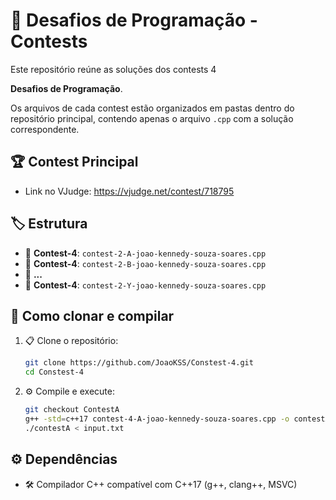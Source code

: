 # 🎯 Desafios de Programação - Contests

Este repositório reúne as soluções dos contests 4 

**Desafios de Programação**.

Os arquivos de cada contest estão organizados em pastas dentro do repositório principal, contendo apenas o arquivo `.cpp` com a solução correspondente.

## 🏆 Contest Principal

- Link no VJudge: https://vjudge.net/contest/718795
## 🏷️ Estrutura

- 🔹 **Contest-4**: `contest-2-A-joao-kennedy-souza-soares.cpp`
- 🔹 **Contest-4**: `contest-2-B-joao-kennedy-souza-soares.cpp`
- 🔹 **...**
- 🔹 **Contest-4**: `contest-2-Y-joao-kennedy-souza-soares.cpp`

## 🚀 Como clonar e compilar

1. 📋 Clone o repositório:
   ```bash
   git clone https://github.com/JoaoKSS/Constest-4.git
   cd Constest-4
   ```

2. ⚙️ Compile e execute:
   ```bash
   git checkout ContestA
   g++ -std=c++17 contest-4-A-joao-kennedy-souza-soares.cpp -o contestA
   ./contestA < input.txt
   ```

## ⚙️ Dependências

- 🛠️ Compilador C++ compatível com C++17 (g++, clang++, MSVC)
